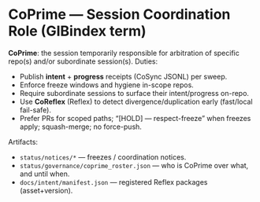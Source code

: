 # CoPrime — Session Coordination Role (GIBindex term)

**CoPrime**: the session temporarily responsible for arbitration of specific repo(s) and/or subordinate session(s).
Duties:
- Publish **intent** + **progress** receipts (CoSync JSONL) per sweep.
- Enforce freeze windows and hygiene in-scope repos.
- Require subordinate sessions to surface their intent/progress on-repo.
- Use **CoReflex** (Reflex) to detect divergence/duplication early (fast/local fail-safe).
- Prefer PRs for scoped paths; “[HOLD] — respect-freeze” when freezes apply; squash-merge; no force-push.

Artifacts:
- `status/notices/*` — freezes / coordination notices.
- `status/governance/coprime_roster.json` — who is CoPrime over what, and until when.
- `docs/intent/manifest.json` — registered Reflex packages (asset+version).
